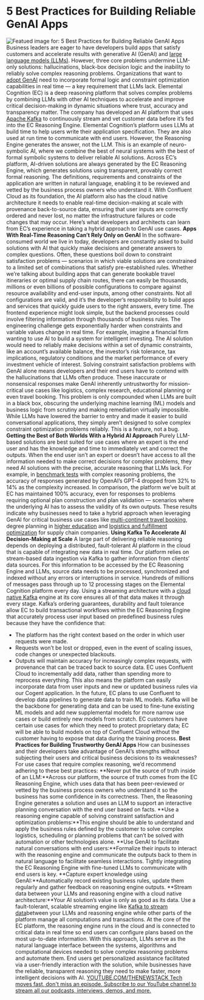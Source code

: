 # 5 Best Practices for Building Reliable GenAI Apps
![Featued image for: 5 Best Practices for Building Reliable GenAI Apps](https://cdn.thenewstack.io/media/2024/06/fea8d48e-travel-1024x576.jpg)
Business leaders are eager to have developers build apps that satisfy customers and accelerate results with generative AI (GenAI) and
[large language models (LLMs)](https://roadmap.sh/guides/introduction-to-llms). However, three core problems undermine LLM-only solutions: hallucinations, black-box decision logic and the inability to reliably solve complex reasoning problems.
Organizations that want to
[adopt GenAI](https://thenewstack.io/ai/) need to incorporate formal logic and constraint optimization capabilities in real time — a key requirement that LLMs lack. Elemental Cognition (EC) is a deep reasoning platform that solves complex problems by combining LLMs with other AI techniques to accelerate and improve critical decision-making in dynamic situations where trust, accuracy and transparency matter.
The company has developed an AI platform that uses
[Apache Kafka](https://thenewstack.io/apache-kafka-primer/) to continuously stream and vet customer data before it’s fed into the EC Reasoning Engine. Elemental Cognition’s platform uses LLMs at build time to help users write their application specification. They are also used at run time to communicate with end users. However, the Reasoning Engine generates the answer, not the LLM.
This is an example of neuro-symbolic AI, where we combine the best of neural systems with the best of formal symbolic systems to deliver reliable AI solutions.
Across EC’s platform, AI-driven solutions are always generated by the EC Reasoning Engine, which generates solutions using transparent, provably correct formal reasoning. The definitions, requirements and constraints of the application are written in natural language, enabling it to be reviewed and vetted by the business process owners who understand it.
With Confluent Cloud as its foundation, the AI platform also has the cloud native architecture it needs to enable real-time decision-making at scale with provenance back-to-source data, ensuring that user inputs are correctly ordered and never lost, no matter the infrastructure failures or code changes that may occur.
Here’s what developers and architects can learn from EC’s experience in taking a hybrid approach to GenAI use cases.
**Apps With Real-Time Reasoning Can’t Rely Only on GenAI**
In the software-consumed world we live in today, developers are constantly asked to build solutions with AI that quickly make decisions and generate answers to complex questions. Often, these questions boil down to constraint satisfaction problems — scenarios in which viable solutions are constrained to a limited set of combinations that satisfy pre-established rules.
Whether we’re talking about building apps that can generate bookable travel itineraries or optimal supply chain routes, there can easily be thousands, millions or even billions of possible configurations to compare against resource availability and end-user inputs, among other constraints. Not all configurations are valid, and it’s the developer’s responsibility to build apps and services that quickly guide users to the right answers, every time.
The frontend experience might look simple, but the backend processes could involve filtering information through thousands of business rules. The engineering challenge gets exponentially harder when constraints and variable values change in real time.
For example, imagine a financial firm wanting to use AI to build a system for intelligent investing. The AI solution would need to reliably make decisions within a set of dynamic constraints, like an account’s available balance, the investor’s risk tolerance, tax implications, regulatory conditions and the market performance of every investment vehicle of interest.
Solving constraint satisfaction problems with GenAI alone means developers and their end users have to contend with the hallucinations that LLMs often produce. These inaccurate or nonsensical responses make GenAI inherently untrustworthy for mission-critical use cases like logistics, complex research, educational planning or even travel booking.
This problem is only compounded when LLMs are built in a black box, obscuring the underlying machine learning (ML) models and business logic from scrutiny and making remediation virtually impossible. While LLMs have lowered the barrier to entry and made it easier to build conversational applications, they simply aren’t designed to solve complex constraint optimization problems reliably. This is a feature, not a bug.
**Getting the Best of Both Worlds With a Hybrid AI Approach**
Purely LLM-based solutions are best suited for use cases where an expert is the end user and has the knowledge and time to immediately vet and correct the outputs. When the end user isn’t an expert or doesn’t have access to all the information needed to make correct decisions for complex problems, they need AI solutions with the precise, accurate reasoning that LLMs lack.
For example, in
[benchmark tests](https://ec.ai/performance-benchmarks/) with complex reasoning problems, the accuracy of responses generated by OpenAI’s GPT-4 dropped from 32% to 14% as the complexity increased. In comparison, the platform we’ve built at EC has maintained 100% accuracy, even for responses to problems requiring optional plan construction and plan validation — scenarios where the underlying AI has to assess the validity of its own outputs.
These results indicate why businesses need to take a hybrid approach when leveraging GenAI for critical business use cases like
[multi-continent travel booking](https://ec.ai/solutions-travel/), degree planning in [higher education](https://ec.ai/solutions-higher-ed/) and [logistics and fulfillment optimization](https://ec.ai/supply-chain/) for supply chain companies.
**Using Kafka To Accelerate AI Decision-Making at Scale**
A large part of delivering reliable reasoning depends on deploying a distributed, fault-tolerant AI platform in the cloud that is capable of integrating new data in real time.
Our platform relies on stream-based data ingestion via Kafka to gather information from clients’ data sources. For this information to be accessed by the EC Reasoning Engine and LLMs, source data needs to be processed, synchronized and indexed without any errors or interruptions in service.
Hundreds of millions of messages pass through up to 12 processing stages on the Elemental Cognition platform every day. Using a streaming architecture with a
[cloud native Kafka](https://thenewstack.io/from-pets-to-cattle-going-cloud-native-with-apache-kafka/) engine at its core ensures all of that data makes it through every stage.
Kafka’s ordering guarantees, durability and fault tolerance allow EC to build transactional workflows within the EC Reasoning Engine that accurately process user input based on predefined business rules because they have the confidence that:
- The platform has the right context based on the order in which user requests were made.
- Requests won’t be lost or dropped, even in the event of scaling issues, code changes or unexpected blackouts.
- Outputs will maintain accuracy for increasingly complex requests, with provenance that can be traced back to source data.
EC uses Confluent Cloud to incrementally add data, rather than spending more to reprocess everything. This also means the platform can easily incorporate data from user inputs and new or updated business rules via our Cogent application.
In the future, EC plans to use Confluent to develop data pipelines to generate data to train ML models. Kafka will be the backbone for generating data and can be used to fine-tune existing ML models and add new supplemental models for more narrow use cases or build entirely new models from scratch. EC customers have certain use cases for which they need to protect proprietary data; EC will be able to build models on top of Confluent Cloud without the customer having to expose that data during the training process.
**Best Practices for Building Trustworthy GenAI Apps**
How can businesses and their developers take advantage of GenAI’s strengths without subjecting their users and critical business decisions to its weaknesses?
For use cases that require complex reasoning, we’d recommend adhering to these best practices:
**Never put the source of truth inside of an LLM:**Across our platform, the source of truth comes from the EC Reasoning Engine, which uses data that has been peer-reviewed or vetted by the business process owners who understand it so the business has some confidence in its correctness. Then, the Reasoning Engine generates a solution and uses an LLM to support an interactive planning conversation with the end user based on facts. **Use a reasoning engine capable of solving constraint satisfaction and optimization problems:**This engine should be able to understand and apply the business rules defined by the customer to solve complex logistics, scheduling or planning problems that can’t be solved with automation or other technologies alone. **Use GenAI to facilitate natural conversations with end users:**Formalize their inputs to interact with the reasoning engine and communicate the outputs back to them in natural language to facilitate seamless interactions. Tightly integrating the EC Reasoning Engine with fine-tuned LLMs to communicate with end users is key. **Capture expert knowledge using GenAI:**Automatically record existing business rules, update them regularly and gather feedback on reasoning engine outputs. **Stream data between your LLMs and reasoning engine with a cloud native architecture:**Your AI solution’s value is only as good as its data. Use a fault-tolerant, scalable streaming engine like [Kafka to stream data](https://thenewstack.io/confluent-proactive-support-aims-to-speed-resolution-of-kafka-streaming-data-issues/)between your LLMs and reasoning engine while other parts of the platform manage all computations and transactions. At the core of the EC platform, the reasoning engine runs in the cloud and is connected to critical data in real time so end users can configure plans based on the most up-to-date information.
With this approach, LLMs serve as the natural language interface between the systems, algorithms and computational devices needed to solve complex reasoning problems and automate them. End users get personalized assistance facilitated via a user-friendly interaction with the solution, while businesses have the reliable, transparent reasoning they need to make faster, more intelligent decisions with AI.
[
YOUTUBE.COM/THENEWSTACK
Tech moves fast, don't miss an episode. Subscribe to our YouTube
channel to stream all our podcasts, interviews, demos, and more.
](https://youtube.com/thenewstack?sub_confirmation=1)